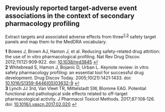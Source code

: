 ## Previously reported target-adverse event associations in the context of secondary pharmacology profiling

Extract targets and associated adverse effects from three<sup id="a1">[1-3](#f1)</sup> safety target panels and map them to the MedDRA vocabulary.

<b id="f1">1</b> Bowes J, Brown AJ, Hamon J, et al. Reducing safety-related drug attrition: the use of in vitro pharmacological profiling. Nat Rev Drug Discov. 2012;11(12):909‐922. doi: [10.1038/nrd3845](https://doi.org/10.1038/nrd3845) [↩](#a1)  
<b id="f2">2</b> Whitebread S, Hamon J, Bojanic D, Urban L. Keynote review: in vitro safety pharmacology profiling: an essential tool for successful drug development. Drug Discov Today. 2005;10(21):1421‐1433. doi: [10.1016/S1359-6446(05)03632-9](https://doi.org/10.1016/S1359-6446(05)03632-9) [↩](#a1)  
<b id="f3">3</b> Lynch JJ 3rd, Van Vleet TR, Mittelstadt SW, Blomme EAG. Potential functional and pathological side effects related to off-target pharmacological activity. J Pharmacol Toxicol Methods. 2017;87:108‐126. doi: [10.1016/j.vascn.2017.02.020](https://doi.org/10.1016/j.vascn.2017.02.020) [↩](#a1)  